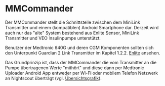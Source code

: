 # MMCommander

Der MMCommander stellt die Schnittstelle zwischen dem MiniLink Transmitter und einem (kompatiblen) Android Smartphone dar. Derzeit wird auch nur das "alte" System bestehend aus Enlite Sensor, MiniLink Transmitter und VEO Insulinpumpe unterstützt. 

Benutzer der Medtronic 640G und deren CGM Komponenten sollten sich den Unterpunkt Guardian 2 Link Transmitter  im Kapitel 1.2.2. [Enlite](../cgm/enlite.md) ansehen.

Das Grundprinzip ist, dass der MMCommander die vom Transmitter an die Pumpe übertragenen Werte "mithört" und diese dann per Medtronic Uploader Android App entweder per Wi-Fi oder mobilem Telefon Netzwerk an Nightscout überträgt (vgl. [Übersichtsgrafik](../cgm/enlite.md)).

